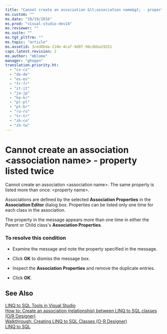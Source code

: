 ```yaml
---
title: "Cannot create an association &lt;association name&gt; - property listed twice | testtitle"
ms.custom: ""
ms.date: "10/19/2016"
ms.prod: "visual-studio-dev14"
ms.reviewer: ""
ms.suite: ""
ms.tgt_pltfrm: ""
ms.topic: "article"
ms.assetid: 3ced8bda-210e-4caf-9d8f-96cdbba19251
caps.latest.revision: 2
ms.author: "mblome"
manager: "ghogen"
translation.priority.ht: 
  - "cs-cz"
  - "de-de"
  - "es-es"
  - "fr-fr"
  - "it-it"
  - "ja-jp"
  - "ko-kr"
  - "pl-pl"
  - "pt-br"
  - "ru-ru"
  - "tr-tr"
  - "zh-cn"
  - "zh-tw"
---
```

# Cannot create an association &lt;association name&gt; - property listed twice
Cannot create an association \<association name>. The same property is listed more than once: \<property name>.  
  
 Associations are defined by the selected **Association Properties** in the **Association Editor** dialog box. Properties can be listed only one time for each class in the association.  
  
 The property in the message appears more than one time in either the Parent or Child class's **Association Properties**.  
  
### To resolve this condition  
  
-   Examine the message and note the property specified in the message.  
  
-   Click **OK** to dismiss the message box.  
  
-   Inspect the **Association Properties** and remove the duplicate entries.  
  
-   Click **OK**.  
  
## See Also  
 [LINQ to SQL Tools in Visual Studio](../Topic/LINQ%20to%20SQL%20Tools%20in%20Visual%20Studio1.md)   
 [How to: Create an association (relationship) between LINQ to SQL classes (O/R Designer)](../data-tools/56133e65-81f3-44c3-bc28-ffdd0671a0d2.md)   
 [Walkthrough: Creating LINQ to SQL Classes (O-R Designer)](../Topic/Walkthrough:%20Creating%20LINQ%20to%20SQL%20Classes%20\(O-R%20Designer\).md)   
 [LINQ to SQL](../Topic/LINQ%20to%20SQL.md)